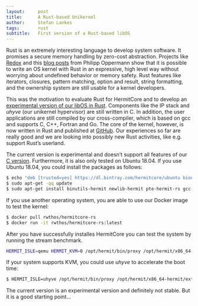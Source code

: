 ```yaml
---
layout:     post
title:      A Rust-based Unikernel
author:     Stefan Lankes
tags: 	    rust
subtitle:   First version of a Rust-based libOS
---
```


Rust is an extremely interesting language to develop system software.
It promises a secure memory handling by zero-cost abstraction.
Projects like [Redox](https://www.redox-os.org) and this [blog posts](https://os.phil-opp.com/second-edition/) from Philipp Oppermann show that it is possible to write an OS kernel with Rust in an expressive, high level way without worrying about undefined behavior or memory safety.
Rust features like iterators, closures, pattern matching, option and result, string formatting, and the ownership system are still usable for a kernel developers. 

This was the motivation to evaluate Rust for HermitCore and to develop an [experimental version of our libOS in Rust](https://github.com/hermitcore/libhermit-rs).
Components like the IP stack and *uhyve* (our unikernel hypervisor) are still written in C.
In addition, the user applications are still compiled by our cross-compiler, which is based on gcc and supports C, C++, Fortran and Go.
The core of the kernel, however, is now written in Rust and published at [GitHub](https://github.com/hermitcore/libhermit-rs).
Our experiences so far are really good and we are looking into possibly new Rust activities, like e.g. support Rust’s userland.

The current version is experimental and doesn’t support all features of our [C version](https://github.com/hermitcore/libhermit).
Furthermore, it is also only tested on Ubuntu 18.04.
If you use Ubuntu 18.04, you could install the packages as follows:

```bash
$ echo "deb [trusted=yes] https://dl.bintray.com/hermitcore/ubuntu bionic main" | sudo tee -a /etc/apt/sources.list
$ sudo apt-get -qq update
$ sudo apt-get install binutils-hermit newlib-hermit pte-hermit-rs gcc-hermit libhermit-rs
```

If you use another operating system, you are able to use our Docker image to test the kernel:

```bash
$ docker pull rwthos/hermitcore-rs
$ docker run -it rwthos/hermitcore-rs:latest
```

After you have successfully installes HermitCore you can test the system by running the stream benchmark.

```bash
HERMIT_ISLE=qemu HERMIT_KVM=0 /opt/hermit/bin/proxy /opt/hermit/x86_64-hermit/extra/benchmarks/stream
```

If your system supports KVM, you could use *uhyve* to accelerate the boot time:

```bash
$ HERMIT_ISLE=uhyve /opt/hermit/bin/proxy /opt/hermit/x86_64-hermit/extra/benchmarks/stream
```

The current version is an experimental version and definitely not stable.
But it is a good starting point...

